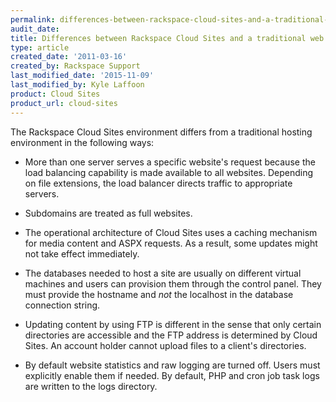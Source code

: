 ```yaml
---
permalink: differences-between-rackspace-cloud-sites-and-a-traditional-web-hosting-environment/
audit_date:
title: Differences between Rackspace Cloud Sites and a traditional web hosting environment
type: article
created_date: '2011-03-16'
created_by: Rackspace Support
last_modified_date: '2015-11-09'
last_modified_by: Kyle Laffoon
product: Cloud Sites
product_url: cloud-sites
---
```


The Rackspace Cloud Sites environment differs from a traditional hosting
environment in the following ways:

-   More than one server serves a specific website's request because the
    load balancing capability is made available to all websites.
    Depending on file extensions, the load balancer directs traffic to
    appropriate servers.

-   Subdomains are treated as full websites.

-   The operational architecture of Cloud Sites uses a caching mechanism
    for media content and ASPX requests. As a result, some updates might
    not take effect immediately.

-   The databases needed to host a site are usually on different virtual
    machines and users can provision them through the control panel.
    They must provide the hostname and *not* the localhost in the
    database connection string.

-   Updating content by using FTP is different in the sense that only
    certain directories are accessible and the FTP address is determined
    by Cloud Sites. An account holder cannot upload files to a client's
    directories.

-   By default website statistics and raw logging are turned off. Users
    must explicitly enable them if needed. By default, PHP and cron job
    task logs are written to the logs directory.
